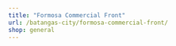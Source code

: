 ```yaml
---
title: "Formosa Commercial Front"
url: /batangas-city/formosa-commercial-front/
shop: general
---
```

